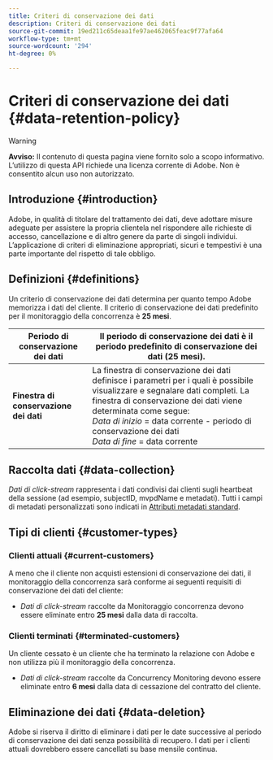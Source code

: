 ```yaml
---
title: Criteri di conservazione dei dati
description: Criteri di conservazione dei dati
source-git-commit: 19ed211c65deaa1fe97ae462065feac9f77afa64
workflow-type: tm+mt
source-wordcount: '294'
ht-degree: 0%

---
```



# Criteri di conservazione dei dati {#data-retention-policy}

>[!WARNING]
>
>**Avviso:** Il contenuto di questa pagina viene fornito solo a scopo informativo. L’utilizzo di questa API richiede una licenza corrente di Adobe. Non è consentito alcun uso non autorizzato.


## Introduzione {#introduction}

Adobe, in qualità di titolare del trattamento dei dati, deve adottare misure adeguate per assistere la propria clientela nel rispondere alle richieste di accesso, cancellazione e di altro genere da parte di singoli individui. L’applicazione di criteri di eliminazione appropriati, sicuri e tempestivi è una parte importante del rispetto di tale obbligo.

## Definizioni {#definitions}

Un criterio di conservazione dei dati determina per quanto tempo Adobe memorizza i dati del cliente. Il criterio di conservazione dei dati predefinito per il monitoraggio della concorrenza è **25 mesi**.

| Periodo di conservazione dei dati | Il periodo di conservazione dei dati è il periodo predefinito di conservazione dei dati (25 mesi). |
|---|---|
| **Finestra di conservazione dei dati** | La finestra di conservazione dei dati definisce i parametri per i quali è possibile visualizzare e segnalare dati completi. La finestra di conservazione dei dati viene determinata come segue:<br/> *Data di inizio* = data corrente - periodo di conservazione dei dati <br/>*Data di fine* = data corrente |

## Raccolta dati {#data-collection}

*Dati di click-stream* rappresenta i dati condivisi dai clienti sugli heartbeat della sessione (ad esempio, subjectID, mvpdName e metadati). Tutti i campi di metadati personalizzati sono indicati in [Attributi metadati standard](/help/concurrency-monitoring/standard-metadata-attributes.md).

## Tipi di clienti {#customer-types}

### Clienti attuali {#current-customers}

A meno che il cliente non acquisti estensioni di conservazione dei dati, il monitoraggio della concorrenza sarà conforme ai seguenti requisiti di conservazione dei dati del cliente:

* *Dati di click-stream* raccolte da Monitoraggio concorrenza devono essere eliminate entro **25 mesi** dalla data di raccolta.

### Clienti terminati {#terminated-customers}

Un cliente cessato è un cliente che ha terminato la relazione con Adobe e non utilizza più il monitoraggio della concorrenza.

* *Dati di click-stream* raccolte da Concurrency Monitoring devono essere eliminate entro **6 mesi** dalla data di cessazione del contratto del cliente.

## Eliminazione dei dati {#data-deletion}

Adobe si riserva il diritto di eliminare i dati per le date successive al periodo di conservazione dei dati senza possibilità di recupero. I dati per i clienti attuali dovrebbero essere cancellati su base mensile continua.

